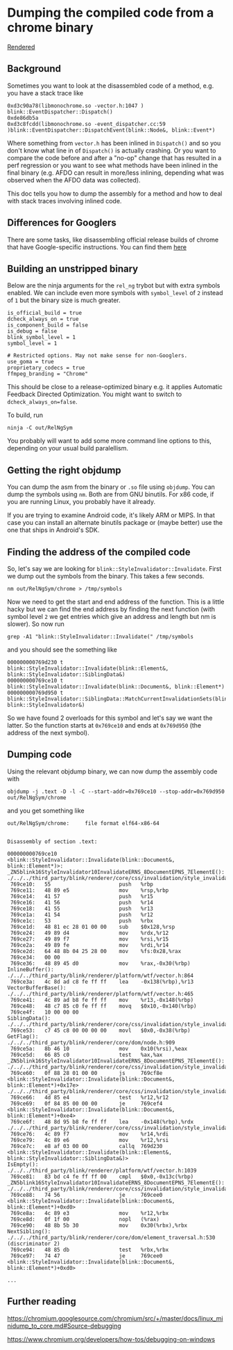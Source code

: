 # Dumping the compiled code from a chrome binary

[Rendered](https://chromium.googlesource.com/chromium/src/+/master/docs/disassemble_code.md)

## Background

Sometimes you want to look at the disassembled code of a method,
e.g. you have a stack trace like

```
0xd3c90a78(libmonochrome.so -vector.h:1047 ) blink::EventDispatcher::Dispatch()
0xde86db5a
0xd3c8fcdd(libmonochrome.so -event_dispatcher.cc:59 )blink::EventDispatcher::DispatchEvent(blink::Node&, blink::Event*)
```

Where something from `vector.h` has been inlined in `Dispatch()`
and so you don't know what line in of `Dispatch()` is actually crashing.
Or you want to compare the code before and after a "no-op" change
that has resulted in a perf regression
or you want to see what methods have been inlined in the final binary
(e.g. AFDO can result in more/less inlining,
depending what was observed when the AFDO data was collected).

This doc tells you how to dump the assembly for a method
and how to deal with stack traces involving inlined code.

## Differences for Googlers

There are some tasks,
like disassembling official release builds of chrome
that have Google-specific instructions.
You can find them [here](https://goto.google.com/disassemble-chrome-code)

## Building an unstripped binary

Below are the ninja arguments for the `rel_ng` trybot
but with extra symbols enabled.
We can include even more symbols with `symbol_level` of `2` instead of `1`
but the binary size is much greater.

```
is_official_build = true
dcheck_always_on = true
is_component_build = false
is_debug = false
blink_symbol_level = 1
symbol_level = 1

# Restricted options. May not make sense for non-Googlers.
use_goma = true
proprietary_codecs = true
ffmpeg_branding = "Chrome"
```

This should be close to a release-optimized binary
e.g. it applies Automatic Feedback Directed Optimization.
You might want to switch to `dcheck_always_on=false`.

To build, run

```shell
ninja -C out/RelNgSym
```

You probably will want to add some more command line options to this,
depending on your usual build paralellism.

## Getting the right objdump

You can dump the asm from the binary or `.so` file using `objdump`.
You can dump the symbols using `nm`.
Both are from GNU binutils.
For x86 code, if you are running Linux,
you probably have it already.

If you are trying to examine Android code,
it's likely ARM or MIPS.
In that case you can install an alternate binutils package
or (maybe better) use the one that ships in Android's SDK.

## Finding the address of the compiled code

So, let's say we are looking for `blink::StyleInvalidator::Invalidate`.
First we dump out the symbols from the binary.
This takes a few seconds.

```shell
nm out/RelNgSym/chrome > /tmp/symbols
```

Now we need to get the start and end address of the function.
This is a little hacky but we can find the end address
by finding the next function
(with symbol level `2` we get entries
which give an address and length
but nm is slower).
So now run

```shell
grep -A1 "blink::StyleInvalidator::Invalidate(" /tmp/symbols
```

and you should see the something like

```
000000000769d230 t blink::StyleInvalidator::Invalidate(blink::Element&, blink::StyleInvalidator::SiblingData&)
000000000769ce10 t blink::StyleInvalidator::Invalidate(blink::Document&, blink::Element*)
000000000769d950 t blink::StyleInvalidator::SiblingData::MatchCurrentInvalidationSets(blink::Element&, blink::StyleInvalidator&)
```

So we have found 2 overloads for this symbol
and let's say we want the latter.
So the function starts at `0x769ce10`
and ends at `0x769d950`
(the address of the next symbol).

## Dumping code

Using the relevant objdump binary, we can now dump the assembly code with

```
objdump -j .text -D -l -C --start-addr=0x769ce10 --stop-addr=0x769d950 out/RelNgSym/chrome
```

and you get something like

```
out/RelNgSym/chrome:     file format elf64-x86-64


Disassembly of section .text:

000000000769ce10 <blink::StyleInvalidator::Invalidate(blink::Document&, blink::Element*)>:
_ZN5blink16StyleInvalidator10InvalidateERNS_8DocumentEPNS_7ElementE():
./../../third_party/blink/renderer/core/css/invalidation/style_invalidator.cc:31
 769ce10:	55                   	push   %rbp
 769ce11:	48 89 e5             	mov    %rsp,%rbp
 769ce14:	41 57                	push   %r15
 769ce16:	41 56                	push   %r14
 769ce18:	41 55                	push   %r13
 769ce1a:	41 54                	push   %r12
 769ce1c:	53                   	push   %rbx
 769ce1d:	48 81 ec 28 01 00 00 	sub    $0x128,%rsp
 769ce24:	49 89 d4             	mov    %rdx,%r12
 769ce27:	49 89 f7             	mov    %rsi,%r15
 769ce2a:	49 89 fe             	mov    %rdi,%r14
 769ce2d:	64 48 8b 04 25 28 00 	mov    %fs:0x28,%rax
 769ce34:	00 00
 769ce36:	48 89 45 d0          	mov    %rax,-0x30(%rbp)
InlineBuffer():
./../../third_party/blink/renderer/platform/wtf/vector.h:864
 769ce3a:	4c 8d ad c8 fe ff ff 	lea    -0x138(%rbp),%r13
VectorBufferBase():
./../../third_party/blink/renderer/platform/wtf/vector.h:465
 769ce41:	4c 89 ad b8 fe ff ff 	mov    %r13,-0x148(%rbp)
 769ce48:	48 c7 85 c0 fe ff ff 	movq   $0x10,-0x140(%rbp)
 769ce4f:	10 00 00 00
SiblingData():
./../../third_party/blink/renderer/core/css/invalidation/style_invalidator.h:87
 769ce53:	c7 45 c8 00 00 00 00 	movl   $0x0,-0x38(%rbp)
GetFlag():
./../../third_party/blink/renderer/core/dom/node.h:909
 769ce5a:	8b 46 10             	mov    0x10(%rsi),%eax
 769ce5d:	66 85 c0             	test   %ax,%ax
_ZN5blink16StyleInvalidator10InvalidateERNS_8DocumentEPNS_7ElementE():
./../../third_party/blink/renderer/core/css/invalidation/style_invalidator.cc:34
 769ce60:	0f 88 28 01 00 00    	js     769cf8e <blink::StyleInvalidator::Invalidate(blink::Document&, blink::Element*)+0x17e>
./../../third_party/blink/renderer/core/css/invalidation/style_invalidator.cc:41
 769ce66:	4d 85 e4             	test   %r12,%r12
 769ce69:	0f 84 85 00 00 00    	je     769cef4 <blink::StyleInvalidator::Invalidate(blink::Document&, blink::Element*)+0xe4>
 769ce6f:	48 8d 95 b8 fe ff ff 	lea    -0x148(%rbp),%rdx
./../../third_party/blink/renderer/core/css/invalidation/style_invalidator.cc:42
 769ce76:	4c 89 f7             	mov    %r14,%rdi
 769ce79:	4c 89 e6             	mov    %r12,%rsi
 769ce7c:	e8 af 03 00 00       	callq  769d230 <blink::StyleInvalidator::Invalidate(blink::Element&, blink::StyleInvalidator::SiblingData&)>
IsEmpty():
./../../third_party/blink/renderer/platform/wtf/vector.h:1039
 769ce81:	83 bd c4 fe ff ff 00 	cmpl   $0x0,-0x13c(%rbp)
_ZN5blink16StyleInvalidator10InvalidateERNS_8DocumentEPNS_7ElementE():
./../../third_party/blink/renderer/core/css/invalidation/style_invalidator.cc:43
 769ce88:	74 56                	je     769cee0 <blink::StyleInvalidator::Invalidate(blink::Document&, blink::Element*)+0xd0>
 769ce8a:	4c 89 e3             	mov    %r12,%rbx
 769ce8d:	0f 1f 00             	nopl   (%rax)
 769ce90:	48 8b 5b 30          	mov    0x30(%rbx),%rbx
NextSibling():
./../../third_party/blink/renderer/core/dom/element_traversal.h:530 (discriminator 2)
 769ce94:	48 85 db             	test   %rbx,%rbx
 769ce97:	74 47                	je     769cee0 <blink::StyleInvalidator::Invalidate(blink::Document&, blink::Element*)+0xd0>

...
```


## Further reading

https://chromium.googlesource.com/chromium/src/+/master/docs/linux_minidump_to_core.md#Source-debugging

https://www.chromium.org/developers/how-tos/debugging-on-windows
